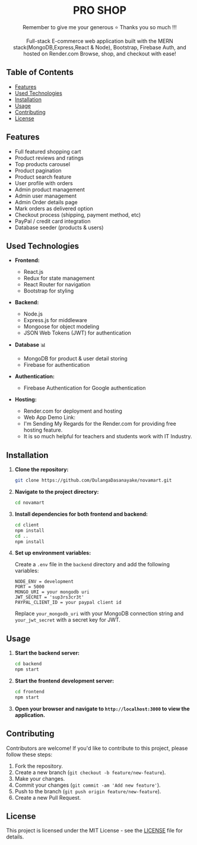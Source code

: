 <div align="center">

# PRO SHOP

Remember to give me your generous ⭐ Thanks you so much !!!

Full-stack E-commerce web application built with the MERN stack(MongoDB,Express,React & Node), Bootstrap, Firebase Auth, and hosted on Render.com Browse, shop, and checkout with ease!

</div>

## Table of Contents

- [Features](#features)
- [Used Technologies](#used-technologies)
- [Installation](#installation)
- [Usage](#usage)
- [Contributing](#contributing)
- [License](#license)

## Features

- Full featured shopping cart
- Product reviews and ratings
- Top products carousel
- Product pagination
- Product search feature
- User profile with orders
- Admin product management
- Admin user management
- Admin Order details page
- Mark orders as delivered option
- Checkout process (shipping, payment method, etc)
- PayPal / credit card integration
- Database seeder (products & users)

## Used Technologies

- **Frontend:**

  - React.js
  - Redux for state management
  - React Router for navigation
  - Bootstrap for styling

- **Backend:**

  - Node.js
  - Express.js for middleware
  - Mongoose for object modeling
  - JSON Web Tokens (JWT) for authentication

- **Database** 📊

  - MongoDB for product & user detail storing
  - Firebase for authentication

- **Authentication:**

  - Firebase Authentication for Google authentication

- **Hosting:**
  - Render.com for deployment and hosting
  - Web App Demo Link:
  - I'm Sending My Regards for the Render.com for providing free hosting feature.
  - It is so much helpful for teachers and students work with IT Industry.

## Installation

1. **Clone the repository:**

   ```bash
   git clone https://github.com/DulangaDasanayake/novamart.git
   ```

2. **Navigate to the project directory:**

   ```bash
   cd novamart
   ```

3. **Install dependencies for both frontend and backend:**

   ```bash
   cd client
   npm install
   cd ..
   npm install
   ```

4. **Set up environment variables:**

   Create a `.env` file in the `backend` directory and add the following variables:

   ```plaintext
   NODE_ENV = development
   PORT = 5000
   MONGO_URI = your mongodb uri
   JWT_SECRET = 'sup3rs3cr3t'
   PAYPAL_CLIENT_ID = your paypal client id
   ```

   Replace `your_mongodb_uri` with your MongoDB connection string and `your_jwt_secret` with a secret key for JWT.

## Usage

1. **Start the backend server:**

   ```bash
   cd backend
   npm start
   ```

2. **Start the frontend development server:**

   ```bash
   cd frontend
   npm start
   ```

3. **Open your browser and navigate to `http://localhost:3000` to view the application.**

## Contributing

Contributors are welcome! If you'd like to contribute to this project, please follow these steps:

1. Fork the repository.
2. Create a new branch (`git checkout -b feature/new-feature`).
3. Make your changes.
4. Commit your changes (`git commit -am 'Add new feature'`).
5. Push to the branch (`git push origin feature/new-feature`).
6. Create a new Pull Request.

## License

This project is licensed under the MIT License - see the [LICENSE](LICENSE) file for details.
